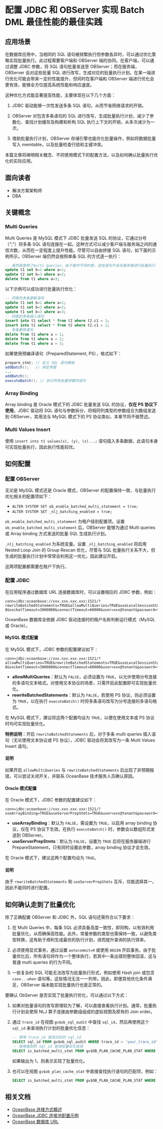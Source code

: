 # 配置 JDBC 和 OBServer 实现 Batch DML 最佳性能的最佳实践

## 应用场景

在数据库应用中，当相同的 SQL 语句被频繁执行但参数各异时，可以通过优化策略实现批量执行。此过程需要客户端和 OBServer 端的协同。在客户端，可以通过调整 JDBC 参数，将 SQL 语句批量发送至 OBServer；而在服务端，OBServer 会对这些批量 SQL 进行改写，生成对应的批量执行计划。在某一端进行优化可能会带来一定的性能提升，但同时在客户端和 OBServer 端进行优化会更有效，能够全方位提高系统性能和响应速度。

这种优化方式能显著提高性能，主要体现在以下几个方面：

1. JDBC 驱动能够一次性发送多条 SQL 语句，从而节省网络请求的开销。

2. OBServer 对包含多条语句的 SQL 进行改写，生成批量执行计划，减少了参数化、查找计划缓存及构建和析构 SQL 执行上下文的开销，从多次减少为一次。

3. 借助批量执行计划，OBServer 存储引擎也能优化批量操作，例如将数据批量写入 memtable，以及批量检查行锁和主键冲突。

本篇文章将阐明相关概念、不同使用模式下的配置方法，以及如何确认批量执行优化的实际应用。

## 面向读者

- 解决方案架构师
- DBA

## 关键概念

### Multi Queries

Multi Queries 是 MySQL 模式下 JDBC 批量发送 SQL 的协议，它通过分号（“;”）将多条 SQL 语句连接在一起。这种方式可以减少客户端与服务端之间的通信次数，从而在一定程度上提升性能。尽管可以自由拼接 SQL 语句，如下面的示例所示，OBServer 端仍然会按照单条 SQL 的方式逐一执行：

```sql
-- 虽然是使用了multi queries，由于操作不同的表，这些语句不会在服务端进行批量执行
update t1 set b=2 where a=1;
update t2 set b=3 where a=2;
delete from t1 where a=3;
```

以下示例可以成功进行批量执行优化：

```sql
-- 同表的多条更新语句
update t1 set b=1 where a=1;
update t1 set b=2 where a=2;
update t1 set b=3 where a=3;
-- 同表的多条插入语句
insert into t1 select * from t2 where t2.c1 = 1;
insert into t1 select * from t2 where t2.c1 = 2;
-- 多条删除语句
delete from t1 where a = 1;
delete from t1 where a = 2;
delete from t1 where a = 3;
```

如果使用预编译语句（PreparedStatement, PS），格式如下：

```java
prepare_stmt; // 定义 SQL 语句模板
addBatch();   // 绑定参数
...
addBatch();
executeBatch(); // 执行所有批量参数的语句
```

### Array Binding

Array binding 是 Oracle 模式下的 JDBC 批量发送 SQL 的协议，**仅在 PS 协议下使用**。JDBC 驱动将 SQL 语句与参数拆分，将相同列类型的参数组合为数组发送到 OBServer，其用法与 MySQL 模式下的 PS 协议类似，本章节将不做赘述。

### Multi Values Insert

使用 `insert into t1 values(x), (y), (z)...;` 语句插入多条数据，此语句本身可实现批量执行，因此执行性能较优。

## 如何配置

### 配置 OBServer

无论是 MySQL 模式还是 Oracle 模式，OBServer 的配置保持一致，与批量执行优化相关的配置项如下：

- `ALTER SYSTEM SET ob_enable_batched_multi_statement = true;`
- `ALTER SYSTEM SET _nlj_batching_enabled = true;`

`ob_enable_batched_multi_statement` 为租户级别配置项。设置 `ob_enable_batched_multi_statement` 后，OBServer 能够为通过 Multi queries 或 Array binding 方式发送的批量 SQL 生成执行计划。

`_nlj_batching_enabled` 为系统变量。设置 `_nlj_batching_enabled` 将启用 Nested Loop Join 的 Group Rescan 优化，尽管与 SQL 批量执行关系不大，但生成的批量执行计划中常常会利用这一优化，因此建议开启。

这两项配置都需要在租户下执行。

### 配置 JDBC

在应用程序通过数据库 URL 连接数据库时，可以设置相应的 JDBC 参数，例如：

```
conn=jdbc:oceanbase://xxx.xxx.xxx.xxx:1521/?rewriteBatchedStatements=TRUE&allowMultiQueries=TRUE&useLocalSessionState=TRUE&useUnicode=TRUE&characterEncoding=utf-8&socketTimeout=3000000&connectTimeout=60000&user=xxx@tenant&password=****
```

OceanBase 数据库会依据 JDBC 驱动连接时的租户名称判断运行模式（MySQL 或 Oracle）。

#### MySQL 模式配置

在 MySQL 模式下，JDBC 参数的配置建议如下：

```shell
conn=jdbc:oceanbase://xxx.xxx.xxx.xxx:1521/?allowMultiQueries=TRUE&rewriteBatchedStatements=TRUE&useLocalSessionState=TRUE&useUnicode=TRUE&characterEncoding=utf-8&socketTimeout=3000000&connectTimeout=60000&user=xxx@tenant&password=****
```

- **allowMultiQueries**：默认为 `FALSE`，必须设置为 `TRUE`，以允许使用分号连接的多语句文本格式。对使用文本协议的场景，只需开启此配置即可实现批量优化。
- **rewriteBatchedStatements**：默认为 `FALSE`，若使用 PS 协议，则必须设置为 `TRUE`，以在执行 `executeBatch()` 时将多条语句改写为分号连接的多语句格式。

在 MySQL 模式下，建议将这两个配置均设为 `TRUE`，以便在使用文本或 PS 协议时均可实现批量优化。

**特例说明**：开启 `rewriteBatchedStatements` 后，对于多条 multi queries 插入语句（无论使用文本协议或 PS 协议），JDBC 驱动会将其改写为一条 Multi Values Insert 语句。

<main id="notice" type='explain'>
 <h4>说明</h4>
 <p>如果开启 <code>allowMultiQueries</code> 与 <code>rewriteBatchedStatements</code> 后出现了非预期报错，可以尝试关闭开关，并联系 OceanBase 技术服务人员确认原因。</p>
 </main>

#### Oracle 模式配置

在 Oracle 模式下，JDBC 参数的配置建议如下：

```shell
conn=jdbc:oceanbase://xxx.xxx.xxx.xxx:1521/?useArrayBinding=TRUE&useServerPrepStmts=TRUE&user=xxx@tenant&password=****
```

- **useArrayBinding**：默认为 `FALSE`，需设置为 `TRUE`，以启用 array binding 协议，仅在 PS 协议下生效。在执行 `executeBatch()` 时，参数会以数组形式发送到 OBServer。
- **useServerPrepStmts**：默认为 `FALSE`，设置为 `TRUE` 后将在服务器端进行 PrepareStatement，只有同时设置此参数，array binding 协议才会生效。

在 Oracle 模式下，建议这两个配置均设为 `TRUE`。

<main id="notice" type='explain'>
 <h4>说明</h4>
 <p>由于 <code>rewriteBatchedStatements</code> 和 <code>useServerPrepStmts</code> 互斥，仅能选择其一，因此不能同时进行配置。</p>
 </main>

## 如何确认走到了批量优化

除了正确配置 OBServer 和 JDBC 外，SQL 语句还需符合以下要求：

1. 在 Multi Queries 中，每条 SQL 必须具备高度一致性，即同构，以有效利用批量优化，从而确保高性能。此外，常量参数的类型也需保持一致，以避免类型转换，这有助于顺利生成最优的执行计划，进而提升查询的执行效率。

2. 必须使用显式事务，通过设置 `autocommit=0` 或使用 `BEGIN` 开启事务。由于批量优化后，所有语句将作为一个整体执行，若其中一条出错则整体回滚，这与普通 multi queries 的行为不同。

3. 一些复杂的 SQL 可能无法改写为批量执行形式，例如使用 Hash join 或包含 `case...when` 语句等。这些情况无法一一列举。因此，即便其他优化条件满足，OBServer 端未能实现批量执行也是正常的。

要确认 ObServer 是否实现了批量执行优化，可以通过以下方式：

1. 如果对批量语句的改写原理较为了解，可以直接查看执行计划。通常，批量执行计划会使用 NLJ 算子连接由参数组组成的虚拟视图及原有的 Join order。

2. 通过 `trace_id` 在视图 `gv$ob_sql_audit` 中查找 `sql_id`，然后再使用这个 `sql_id` 来查询执行计划的批量优化信息：

   ```sql
   -- 使用 trace_id 查找对应的 sql_id
   SELECT sql_id FROM gv$ob_sql_audit WHERE trace_id = 'your_trace_id';
   -- 使用查到的 sql_id 查询批量优化信息
   SELECT is_batched_multi_stmt FROM gv$OB_PLAN_CACHE_PLAN_STAT WHERE SQL_ID='xxxx';
   ```

   如果输出为 1，则表示实现了批量优化。

3. 也可以在视图 `gv$ob_plan_cache_stat` 中直接查找执行语句的匹配项，例如：

   ```sql
   SELECT is_batched_multi_stmt FROM gv$OB_PLAN_CACHE_PLAN_STAT WHERE statement LIKE 'update t1 set c1=%';
   ```

## 相关文档

- [OceanBase 连接方式概述](https://www.oceanbase.com/docs/common-oceanbase-database-cn-1000000001574087)
- [OceanBase JDBC 连接池配置示例](https://www.oceanbase.com/docs/common-oceanbase-database-cn-1000000001574507)
- [OceanBase 数据库 URL](https://www.oceanbase.com/docs/common-oceanbase-connector-j-cn-10000000001002384)
